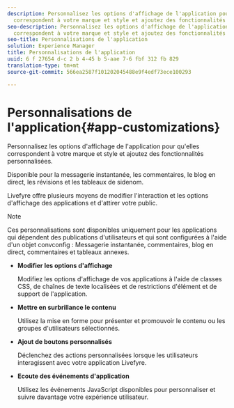 ```yaml
---
description: Personnalisez les options d'affichage de l'application pour qu'elles
  correspondent à votre marque et style et ajoutez des fonctionnalités personnalisées.
seo-description: Personnalisez les options d'affichage de l'application pour qu'elles
  correspondent à votre marque et style et ajoutez des fonctionnalités personnalisées.
seo-title: Personnalisations de l'application
solution: Experience Manager
title: Personnalisations de l'application
uuid: 6 f 27654 d-c 2 b 4-45 b 5-aae 7-6 fbf 312 fb 829
translation-type: tm+mt
source-git-commit: 566ea2587f101202045488e9f4edf73ece100293

---
```



# Personnalisations de l'application{#app-customizations}

Personnalisez les options d'affichage de l'application pour qu'elles correspondent à votre marque et style et ajoutez des fonctionnalités personnalisées.

Disponible pour la messagerie instantanée, les commentaires, le blog en direct, les révisions et les tableaux de sidenom.

Livefyre offre plusieurs moyens de modifier l'interaction et les options d'affichage des applications et d'attirer votre public.

>[!NOTE]
>
>Ces personnalisations sont disponibles uniquement pour les applications qui dépendent des publications d'utilisateurs et qui sont configurées à l'aide d'un objet convconfig : Messagerie instantanée, commentaires, blog en direct, commentaires et tableaux annexes.

* **Modifier les options d'affichage**

   Modifiez les options d'affichage de vos applications à l'aide de classes CSS, de chaînes de texte localisées et de restrictions d'élément et de support de l'application.

* **Mettre en surbrillance le contenu**

   Utilisez la mise en forme pour présenter et promouvoir le contenu ou les groupes d'utilisateurs sélectionnés.

* **Ajout de boutons personnalisés**

   Déclenchez des actions personnalisées lorsque les utilisateurs interagissent avec votre application Livefyre.

* **Ecoute des événements d'application**

   Utilisez les événements JavaScript disponibles pour personnaliser et suivre davantage votre expérience utilisateur.

